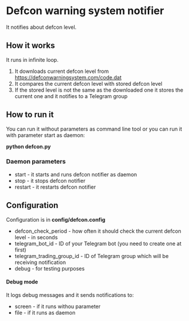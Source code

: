 # Defcon warning system notifier

It notifies about defcon level.

## How it works

It runs in infinite loop.

1. It downloads current defcon level from https://defconwarningsystem.com/code.dat
2. It compares the current defcon level with stored defcon level
3. If the stored level is not the same as the downloaded one it stores the current one and it notifies to a Telegram group

## How to run it

You can run it without parameters as command line tool or you can run it with parameter start as daemon:

**python defcon.py**

### Daemon parameters

- start - it starts and runs defcon notifier as daemon
- stop - it stops defcon notifier
- restart - it restarts defcon notifier

## Configuration

Configuration is in **config/defcon.config**

- defcon_check_period - how often it should check the current defcon level - in seconds
- telegram_bot_id - ID of your Telegram bot (you need to create one at first)
- telegram_trading_group_id - ID of Telegram group which will be receiving notification
- debug - for testing purposes

#### Debug mode

It logs debug messages and it sends notifications to:
- screen - if it runs withou parameter
- file - if it runs as daemon
